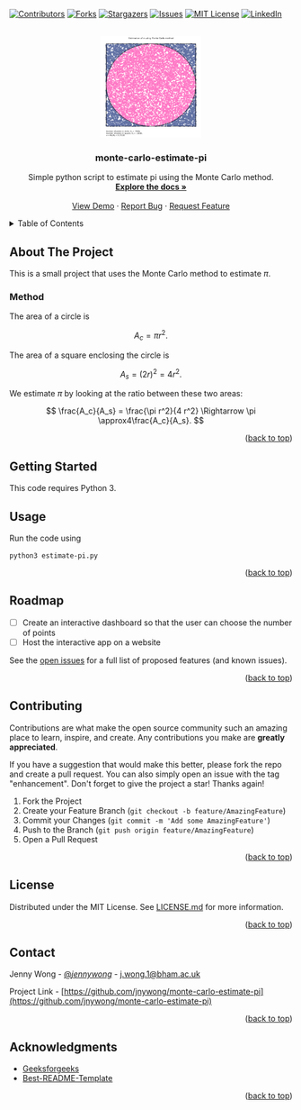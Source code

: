 <div id="top"></div>
<!--
*** Thanks for checking out the Best-README-Template. If you have a suggestion
*** that would make this better, please fork the repo and create a pull request
*** or simply open an issue with the tag "enhancement".
*** Don't forget to give the project a star!
*** Thanks again! Now go create something AMAZING! :D
-->



<!-- PROJECT SHIELDS -->
<!--
*** I'm using markdown "reference style" links for readability.
*** Reference links are enclosed in brackets [ ] instead of parentheses ( ).
*** See the bottom of this document for the declaration of the reference variables
*** for contributors-url, forks-url, etc. This is an optional, concise syntax you may use.
*** https://www.markdownguide.org/basic-syntax/#reference-style-links
-->
[![Contributors][contributors-shield]][contributors-url]
[![Forks][forks-shield]][forks-url]
[![Stargazers][stars-shield]][stars-url]
[![Issues][issues-shield]][issues-url]
[![MIT License][license-shield]][license-url]
[![LinkedIn][linkedin-shield]][linkedin-url]



<!-- PROJECT LOGO -->
<br />
<div align="center">
  <a href="https://github.com/jnywong/monte-carlo-estimate-pi">
    <img src="estimate-pi.png" alt="Logo" width="180" height="180">
  </a>

<h3 align="center">monte-carlo-estimate-pi</h3>

  <p align="center">
    Simple python script to estimate pi using the Monte Carlo method.
    <br />
    <a href="https://github.com/jnywong/monte-carlo-estimate-pi"><strong>Explore the docs »</strong></a>
    <br />
    <br />
    <a href="https://github.com/jnywong/monte-carlo-estimate-pi">View Demo</a>
    ·
    <a href="https://github.com/jnywong/monte-carlo-estimate-pi/issues">Report Bug</a>
    ·
    <a href="https://github.com/jnywong/monte-carlo-estimate-pi/issues">Request Feature</a>
  </p>
</div>



<!-- TABLE OF CONTENTS -->
<details>
  <summary>Table of Contents</summary>
  <ol>
    <li>
      <a href="#about-the-project">About The Project</a>
      <ul>
        <li><a href="#built-with">Built With</a></li>
      </ul>
    </li>
    <li>
      <a href="#getting-started">Getting Started</a>
      <ul>
        <li><a href="#prerequisites">Prerequisites</a></li>
        <li><a href="#installation">Installation</a></li>
      </ul>
    </li>
    <li><a href="#usage">Usage</a></li>
    <li><a href="#roadmap">Roadmap</a></li>
    <li><a href="#contributing">Contributing</a></li>
    <li><a href="#license">License</a></li>
    <li><a href="#contact">Contact</a></li>
    <li><a href="#acknowledgments">Acknowledgments</a></li>
  </ol>
</details>



<!-- ABOUT THE PROJECT -->
## About The Project

<!-- [![Product Name Screen Shot][product-screenshot]](https://example.com) -->

This is a small project that uses the Monte Carlo method to estimate $\pi$.

### Method

The area of a circle is 

$$
A_c = \pi r^2.
$$

The area of a square enclosing the circle is

$$
A_s = (2r)^2 = 4 r^2.
$$

We estimate $\pi$ by looking at the ratio between these two areas:

$$
\frac{A_c}{A_s} = \frac{\pi r^2}{4 r^2} \Rightarrow \pi \approx4\frac{A_c}{A_s}.
$$

<p align="right">(<a href="#top">back to top</a>)</p>

<!-- GETTING STARTED -->
## Getting Started

This code requires Python 3.

<!-- USAGE EXAMPLES -->
## Usage

Run the code using

```shell
python3 estimate-pi.py
```

<p align="right">(<a href="#top">back to top</a>)</p>

<!-- ROADMAP -->
## Roadmap

- [ ] Create an interactive dashboard so that the user can choose the number of points 
- [ ] Host the interactive app on a website

See the [open issues](https://github.com/jnywong/monte-carlo-estimate-pi/issues) for a full list of proposed features (and known issues).

<p align="right">(<a href="#top">back to top</a>)</p>


<!-- CONTRIBUTING -->
## Contributing

Contributions are what make the open source community such an amazing place to learn, inspire, and create. Any contributions you make are **greatly appreciated**.

If you have a suggestion that would make this better, please fork the repo and create a pull request. You can also simply open an issue with the tag "enhancement".
Don't forget to give the project a star! Thanks again!

1. Fork the Project
2. Create your Feature Branch (`git checkout -b feature/AmazingFeature`)
3. Commit your Changes (`git commit -m 'Add some AmazingFeature'`)
4. Push to the Branch (`git push origin feature/AmazingFeature`)
5. Open a Pull Request

<p align="right">(<a href="#top">back to top</a>)</p>



<!-- LICENSE -->
## License

Distributed under the MIT License. See [LICENSE.md](LICENSE.md) for more information.

<p align="right">(<a href="#top">back to top</a>)</p>



<!-- CONTACT -->
## Contact

Jenny Wong - [@_jennywong_](https://twitter.com/_jennywong_) - j.wong.1@bham.ac.uk

Project Link -  [https://github.com/jnywong/monte-carlo-estimate-pi](https://github.com/jnywong/monte-carlo-estimate-pi)

<p align="right">(<a href="#top">back to top</a>)</p>



<!--ACKNOWLEDGMENTS -->
## Acknowledgments

* [Geeksforgeeks](https://www.geeksforgeeks.org/estimating-value-pi-using-monte-carlo/)
* [Best-README-Template](https://github.com/othneildrew/Best-README-Template)

<p align="right">(<a href="#top">back to top</a>)</p>



<!-- MARKDOWN LINKS & IMAGES -->
<!-- https://www.markdownguide.org/basic-syntax/#reference-style-links -->
[contributors-shield]: https://img.shields.io/github/contributors/jnywong/monte-carlo-estimate-pi.svg?style=for-the-badge
[contributors-url]: https://github.com/jnywong/monte-carlo-estimate-pi/graphs/contributors
[forks-shield]: https://img.shields.io/github/forks/jnywong/monte-carlo-estimate-pi.svg?style=for-the-badge
[forks-url]: https://github.com/jnywong/monte-carlo-estimate-pi/network/members
[stars-shield]: https://img.shields.io/github/stars/jnywong/monte-carlo-estimate-pi.svg?style=for-the-badge
[stars-url]: https://github.com/jnywong/monte-carlo-estimate-pi/stargazers
[issues-shield]: https://img.shields.io/github/issues/jnywong/monte-carlo-estimate-pi.svg?style=for-the-badge
[issues-url]: https://github.com/jnywong/monte-carlo-estimate-pi/issues
[license-shield]: https://img.shields.io/github/license/jnywong/monte-carlo-estimate-pi.svg?style=for-the-badge
[license-url]: https://github.com/jnywong/monte-carlo-estimate-pi/blob/master/LICENSE.md
[linkedin-shield]: https://img.shields.io/badge/-LinkedIn-black.svg?style=for-the-badge&logo=linkedin&colorB=555
[linkedin-url]: https://linkedin.com/in/thisisjennywong
[product-screenshot]: images/screenshot.png
[Next.js]: https://img.shields.io/badge/next.js-000000?style=for-the-badge&logo=nextdotjs&logoColor=white
[Next-url]: https://nextjs.org/
[React.js]: https://img.shields.io/badge/React-20232A?style=for-the-badge&logo=react&logoColor=61DAFB
[React-url]: https://reactjs.org/
[Vue.js]: https://img.shields.io/badge/Vue.js-35495E?style=for-the-badge&logo=vuedotjs&logoColor=4FC08D
[Vue-url]: https://vuejs.org/
[Angular.io]: https://img.shields.io/badge/Angular-DD0031?style=for-the-badge&logo=angular&logoColor=white
[Angular-url]: https://angular.io/
[Svelte.dev]: https://img.shields.io/badge/Svelte-4A4A55?style=for-the-badge&logo=svelte&logoColor=FF3E00
[Svelte-url]: https://svelte.dev/
[Laravel.com]: https://img.shields.io/badge/Laravel-FF2D20?style=for-the-badge&logo=laravel&logoColor=white
[Laravel-url]: https://laravel.com
[Bootstrap.com]: https://img.shields.io/badge/Bootstrap-563D7C?style=for-the-badge&logo=bootstrap&logoColor=white
[Bootstrap-url]: https://getbootstrap.com
[JQuery.com]: https://img.shields.io/badge/jQuery-0769AD?style=for-the-badge&logo=jquery&logoColor=white
[JQuery-url]: https://jquery.com 